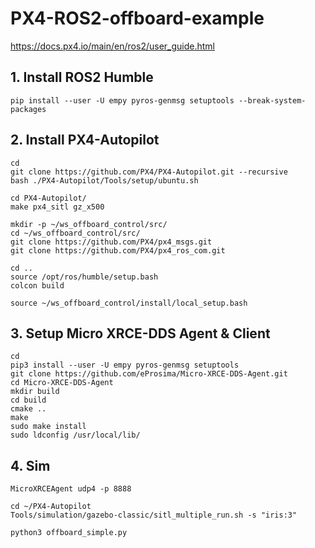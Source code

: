 # PX4-ROS2-offboard-example

https://docs.px4.io/main/en/ros2/user_guide.html

## 1. Install ROS2 Humble
```
pip install --user -U empy pyros-genmsg setuptools --break-system-packages

```

## 2. Install PX4-Autopilot
```
cd
git clone https://github.com/PX4/PX4-Autopilot.git --recursive
bash ./PX4-Autopilot/Tools/setup/ubuntu.sh
```

```
cd PX4-Autopilot/
make px4_sitl gz_x500
```

```
mkdir -p ~/ws_offboard_control/src/
cd ~/ws_offboard_control/src/
git clone https://github.com/PX4/px4_msgs.git
git clone https://github.com/PX4/px4_ros_com.git
```

```
cd ..
source /opt/ros/humble/setup.bash
colcon build
```

```
source ~/ws_offboard_control/install/local_setup.bash
```


## 3. Setup Micro XRCE-DDS Agent & Client
```
cd
pip3 install --user -U empy pyros-genmsg setuptools
git clone https://github.com/eProsima/Micro-XRCE-DDS-Agent.git
cd Micro-XRCE-DDS-Agent
mkdir build
cd build
cmake ..
make
sudo make install
sudo ldconfig /usr/local/lib/
```

## 4. Sim
```
MicroXRCEAgent udp4 -p 8888
```

```
cd ~/PX4-Autopilot
Tools/simulation/gazebo-classic/sitl_multiple_run.sh -s "iris:3"
```

```
python3 offboard_simple.py
```
